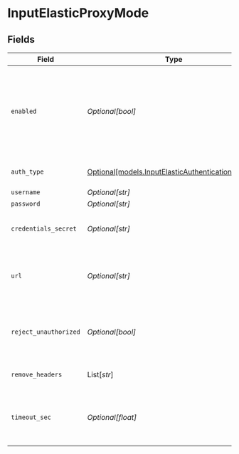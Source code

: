 # InputElasticProxyMode


## Fields

| Field                                                                                                                                                                                                                     | Type                                                                                                                                                                                                                      | Required                                                                                                                                                                                                                  | Description                                                                                                                                                                                                               |
| ------------------------------------------------------------------------------------------------------------------------------------------------------------------------------------------------------------------------- | ------------------------------------------------------------------------------------------------------------------------------------------------------------------------------------------------------------------------- | ------------------------------------------------------------------------------------------------------------------------------------------------------------------------------------------------------------------------- | ------------------------------------------------------------------------------------------------------------------------------------------------------------------------------------------------------------------------- |
| `enabled`                                                                                                                                                                                                                 | *Optional[bool]*                                                                                                                                                                                                          | :heavy_minus_sign:                                                                                                                                                                                                        | Enable proxying of non-bulk API requests to an external Elastic server. Enable this only if you understand the implications. See [Cribl Docs](https://docs.cribl.io/stream/sources-elastic/#proxy-mode) for more details. |
| `auth_type`                                                                                                                                                                                                               | [Optional[models.InputElasticAuthenticationMethod]](../models/inputelasticauthenticationmethod.md)                                                                                                                        | :heavy_minus_sign:                                                                                                                                                                                                        | Enter credentials directly, or select a stored secret                                                                                                                                                                     |
| `username`                                                                                                                                                                                                                | *Optional[str]*                                                                                                                                                                                                           | :heavy_minus_sign:                                                                                                                                                                                                        | N/A                                                                                                                                                                                                                       |
| `password`                                                                                                                                                                                                                | *Optional[str]*                                                                                                                                                                                                           | :heavy_minus_sign:                                                                                                                                                                                                        | N/A                                                                                                                                                                                                                       |
| `credentials_secret`                                                                                                                                                                                                      | *Optional[str]*                                                                                                                                                                                                           | :heavy_minus_sign:                                                                                                                                                                                                        | Select or create a secret that references your credentials                                                                                                                                                                |
| `url`                                                                                                                                                                                                                     | *Optional[str]*                                                                                                                                                                                                           | :heavy_minus_sign:                                                                                                                                                                                                        | URL of the Elastic server to proxy non-bulk requests to, such as http://elastic:9200                                                                                                                                      |
| `reject_unauthorized`                                                                                                                                                                                                     | *Optional[bool]*                                                                                                                                                                                                          | :heavy_minus_sign:                                                                                                                                                                                                        | Reject certificates that cannot be verified against a valid CA (such as self-signed certificates)                                                                                                                         |
| `remove_headers`                                                                                                                                                                                                          | List[*str*]                                                                                                                                                                                                               | :heavy_minus_sign:                                                                                                                                                                                                        | List of headers to remove from the request to proxy                                                                                                                                                                       |
| `timeout_sec`                                                                                                                                                                                                             | *Optional[float]*                                                                                                                                                                                                         | :heavy_minus_sign:                                                                                                                                                                                                        | Amount of time, in seconds, to wait for a proxy request to complete before canceling it                                                                                                                                   |